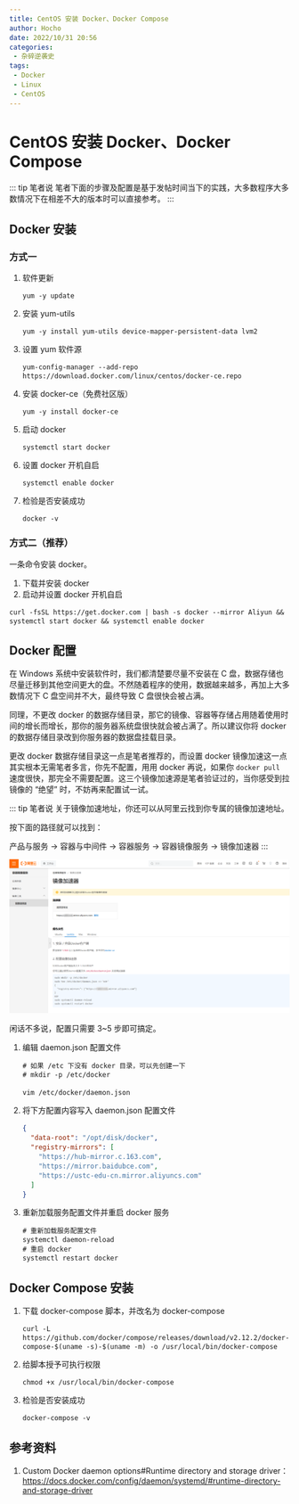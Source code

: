 ```yaml
---
title: CentOS 安装 Docker、Docker Compose
author: Hocho
date: 2022/10/31 20:56
categories:
 - 杂碎逆袭史
tags:
 - Docker
 - Linux
 - CentOS
---
```


# CentOS 安装 Docker、Docker Compose

::: tip 笔者说
笔者下面的步骤及配置是基于发帖时间当下的实践，大多数程序大多数情况下在相差不大的版本时可以直接参考。
:::

## Docker 安装

### 方式一

1. 软件更新

   ```shell
   yum -y update
   ```

2. 安装 yum-utils

   ```shell
   yum -y install yum-utils device-mapper-persistent-data lvm2
   ```

3. 设置 yum 软件源

   ```shell
   yum-config-manager --add-repo https://download.docker.com/linux/centos/docker-ce.repo
   ```

4. 安装 docker-ce（免费社区版）

   ```shell
   yum -y install docker-ce
   ```

5. 启动 docker

   ```shell
   systemctl start docker
   ```

6. 设置 docker 开机自启

   ```shell
   systemctl enable docker
   ```

7. 检验是否安装成功

   ```shell
   docker -v
   ```

### 方式二（推荐）

一条命令安装 docker。

1. 下载并安装 docker
2. 启动并设置 docker 开机自启

```shell
curl -fsSL https://get.docker.com | bash -s docker --mirror Aliyun && systemctl start docker && systemctl enable docker
```

## Docker 配置

在 Windows 系统中安装软件时，我们都清楚要尽量不安装在 C 盘，数据存储也尽量迁移到其他空间更大的盘。不然随着程序的使用，数据越来越多，再加上大多数情况下 C 盘空间并不大，最终导致 C 盘很快会被占满。   

同理，不更改 docker 的数据存储目录，那它的镜像、容器等存储占用随着使用时间的增长而增长，那你的服务器系统盘很快就会被占满了。所以建议你将 docker 的数据存储目录改到你服务器的数据盘挂载目录。    

更改 docker 数据存储目录这一点是笔者推荐的，而设置 docker 镜像加速这一点其实根本无需笔者多言，你先不配置，用用 docker 再说，如果你 `docker pull` 速度很快，那完全不需要配置。这三个镜像加速源是笔者验证过的，当你感受到拉镜像的 “绝望” 时，不妨再来配置试一试。

::: tip 笔者说
关于镜像加速地址，你还可以从阿里云找到你专属的镜像加速地址。  

按下面的路径就可以找到：  

产品与服务 -> 容器与中间件 -> 容器服务 -> 容器镜像服务 -> 镜像加速器
:::

![202210312020985](../../../../../public/img/2022/10/31/202210312020985.png)

闲话不多说，配置只需要 3~5 步即可搞定。

1. 编辑 daemon.json 配置文件

   ```shell
   # 如果 /etc 下没有 docker 目录，可以先创建一下
   # mkdir -p /etc/docker
   
   vim /etc/docker/daemon.json
   ```

2. 将下方配置内容写入 daemon.json 配置文件

   ```json
   {
     "data-root": "/opt/disk/docker",
     "registry-mirrors": [
       "https://hub-mirror.c.163.com",
       "https://mirror.baidubce.com",
       "https://ustc-edu-cn.mirror.aliyuncs.com"
     ]
   }
   ```

3. 重新加载服务配置文件并重启 docker 服务

   ```shell
   # 重新加载服务配置文件
   systemctl daemon-reload
   # 重启 docker
   systemctl restart docker
   ```

## Docker Compose 安装

1. 下载 docker-compose 脚本，并改名为 docker-compose

   ```shell
   curl -L https://github.com/docker/compose/releases/download/v2.12.2/docker-compose-$(uname -s)-$(uname -m) -o /usr/local/bin/docker-compose
   ```

2. 给脚本授予可执行权限

   ```shell
   chmod +x /usr/local/bin/docker-compose
   ```

3. 检验是否安装成功

   ```shell
   docker-compose -v
   ```

## 参考资料

1. Custom Docker daemon options#Runtime directory and storage driver：https://docs.docker.com/config/daemon/systemd/#runtime-directory-and-storage-driver
